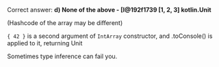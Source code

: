 Correct answer: **d) None of the above - [I@192f1739  [1, 2, 3]  kotlin.Unit**

(Hashcode of the array may be different)

`{ 42 }` is a second argument of `IntArray` constructor,
and .toConsole() is applied to it, returning Unit

Sometimes type inference can fail you.